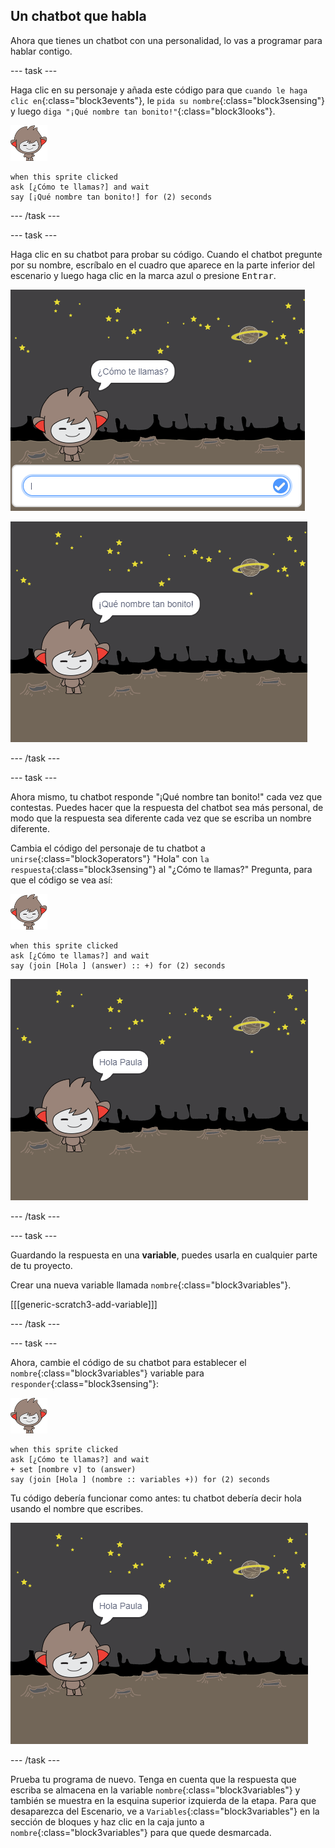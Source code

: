 ## Un chatbot que habla

Ahora que tienes un chatbot con una personalidad, lo vas a programar para hablar contigo.

--- task ---

Haga clic en su personaje y añada este código para que `cuando le haga clic en`{:class="block3events"}, le `pida su nombre`{:class="block3sensing"} y luego `diga "¡Qué nombre tan bonito!"`{:class="block3looks"}.

![nano sprite](images/nano-sprite.png)

```blocks3
when this sprite clicked
ask [¿Cómo te llamas?] and wait
say [¡Qué nombre tan bonito!] for (2) seconds
```

--- /task ---

--- task ---

Haga clic en su chatbot para probar su código. Cuando el chatbot pregunte por su nombre, escríbalo en el cuadro que aparece en la parte inferior del escenario y luego haga clic en la marca azul o presione <kbd>Entrar</kbd>.

![Probando una respuesta del ChatBot](images/chatbot-ask-test1.png)

![Probando una respuesta del ChatBot](images/chatbot-ask-test2.png)

--- /task ---

--- task ---

Ahora mismo, tu chatbot responde "¡Qué nombre tan bonito!" cada vez que contestas. Puedes hacer que la respuesta del chatbot sea más personal, de modo que la respuesta sea diferente cada vez que se escriba un nombre diferente.

Cambia el código del personaje de tu chatbot a `unirse`{:class="block3operators"} "Hola" con `la respuesta`{:class="block3sensing"} al "¿Cómo te llamas?" Pregunta, para que el código se vea así:

![nano sprite](images/nano-sprite.png)

```blocks3
when this sprite clicked
ask [¿Cómo te llamas?] and wait
say (join [Hola ] (answer) :: +) for (2) seconds
```

![Probando una respuesta personalizada](images/chatbot-answer-test.png)

--- /task ---

--- task ---

Guardando la respuesta en una **variable**, puedes usarla en cualquier parte de tu proyecto.

Crear una nueva variable llamada `nombre`{:class="block3variables"}.

[[[generic-scratch3-add-variable]]]

--- /task ---

--- task ---

Ahora, cambie el código de su chatbot para establecer el `nombre`{:class="block3variables"} variable para `responder`{:class="block3sensing"}:

![nano sprite](images/nano-sprite.png)

```blocks3
when this sprite clicked
ask [¿Cómo te llamas?] and wait
+ set [nombre v] to (answer)
say (join [Hola ] (nombre :: variables +)) for (2) seconds
```

Tu código debería funcionar como antes: tu chatbot debería decir hola usando el nombre que escribes.

![Probando una respuesta personalizada](images/chatbot-answer-test.png)

--- /task ---

Prueba tu programa de nuevo. Tenga en cuenta que la respuesta que escriba se almacena en la variable `nombre`{:class="block3variables"} y también se muestra en la esquina superior izquierda de la etapa. Para que desaparezca del Escenario, ve a `Variables`{:class="block3variables"} en la sección de bloques y haz clic en la caja junto a `nombre`{:class="block3variables"} para que quede desmarcada.